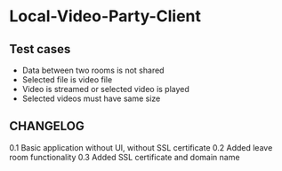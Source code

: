 # Local-Video-Party-Client

## Test cases

- Data between two rooms is not shared
- Selected file is video file
- Video is streamed or selected video is played
- Selected videos must have same size
  
## CHANGELOG

0.1 Basic application without UI, without SSL certificate
0.2 Added leave room functionality
0.3 Added SSL certificate and domain name
